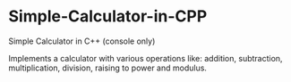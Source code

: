 # Simple-Calculator-in-CPP
Simple Calculator in C++ (console only)

Implements a calculator with various operations like: addition, subtraction, multiplication, division, raising to power and modulus.
